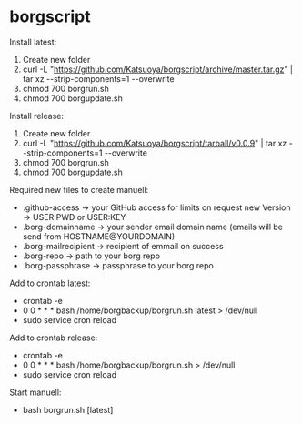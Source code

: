 # borgscript

Install latest:

1) Create new folder
2) curl -L "https://github.com/Katsuoya/borgscript/archive/master.tar.gz" | tar xz --strip-components=1 --overwrite
3) chmod 700 borgrun.sh
4) chmod 700 borgupdate.sh

Install release:

1) Create new folder
2) curl -L "https://github.com/Katsuoya/borgscript/tarball/v0.0.9" | tar xz --strip-components=1 --overwrite
3) chmod 700 borgrun.sh
4) chmod 700 borgupdate.sh

Required new files to create manuell:

- .github-access -> your GitHub access for limits on request new Version -> USER:PWD or USER:KEY
- .borg-domainname -> your sender email domain name (emails will be send from HOSTNAME@YOURDOMAIN)
- .borg-mailrecipient -> recipient of emmail on success
- .borg-repo -> path to your borg repo
- .borg-passphrase -> passphrase to your borg repo


Add to crontab latest:

- crontab -e 
- 0 0 * * * bash /home/borgbackup/borgrun.sh latest > /dev/null 
- sudo service cron reload

Add to crontab release:

- crontab -e 
- 0 0 * * * bash /home/borgbackup/borgrun.sh > /dev/null 
- sudo service cron reload


Start manuell:

- bash borgrun.sh [latest]
